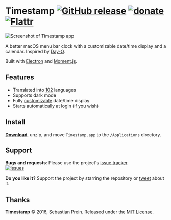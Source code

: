 # Timestamp [![GitHub release](https://img.shields.io/github/release/mzdr/timestamp.svg?maxAge=86400)]() [![donate](https://img.shields.io/badge/donate-PayPal-green.svg)](https://www.paypal.com/cgi-bin/webscr?cmd=_s-xclick&hosted_button_id=BTED8SARNCBRG) [![Flattr](https://img.shields.io/badge/donate-Flattr-green.svg)](https://flattr.com/profile/mzdr)
![Screenshot of Timestamp app](https://mzdr.github.io/timestamp/screenshot.png)

A better macOS menu bar clock with a customizable date/time display and a calendar. Inspired by [Day-O].

Built with [Electron] and [Moment.js].

## Features

- Translated into [102] languages
- Supports dark mode
- Fully [customizable] date/time display
- Starts automatically at login (if you wish)

## Install

[**Download**], unzip, and move `Timestamp.app` to the `/Applications` directory. 

## Support

**Bugs and requests**: Please use the project's [issue tracker].  
[![Issues](http://img.shields.io/github/issues/mzdr/timestamp.svg)](https://github.com/mzdr/timestamp/issues)

**Do you like it?** Support the project by starring the repository or [tweet] about it.  

## Thanks

**Timestamp** © 2016, Sebastian Prein. Released under the [MIT License].  

[Day-O]: http://shauninman.com/archive/2011/10/20/day_o_mac_menu_bar_clock
[Electron]: http://electron.atom.io/
[Moment.js]: http://momentjs.com/
[MIT License]: https://mit-license.org/
[issue tracker]: https://github.com/mzdr/timestamp/issues/new
[tweet]: https://twitter.com/intent/tweet?url=https://github.com/mzdr/timestamp&text=Timestamp,%20a%20better%20macOS%20menu%20bar%20clock%20with%20a%20customizable%20date/time%20display%20and%20a%20calendar.%20%E2%80%94
[102]: http://momentjs.com/#multiple-locale-support
[customizable]: http://momentjs.com/docs/#/displaying/format/
[**Download**]: https://github.com/mzdr/timestamp/releases/latest

